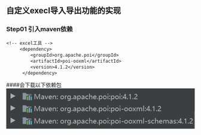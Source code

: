 ## 自定义execl导入导出功能的实现 

### Step01 引入maven依赖

    <!-- excel工具 -->
         <dependency>
             <groupId>org.apache.poi</groupId>
             <artifactId>poi-ooxml</artifactId>
             <version>4.1.2</version>
          </dependency>

 ####会下载以下依赖包
    ![](./images/poi依赖下载包.png) 
  
    
    
   
 
 